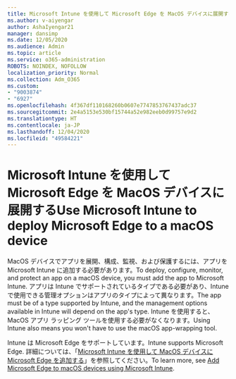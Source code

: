 ```yaml
---
title: Microsoft Intune を使用して Microsoft Edge を MacOS デバイスに展開する
ms.author: v-aiyengar
author: AshaIyengar21
manager: dansimp
ms.date: 12/05/2020
ms.audience: Admin
ms.topic: article
ms.service: o365-administration
ROBOTS: NOINDEX, NOFOLLOW
localization_priority: Normal
ms.collection: Adm_O365
ms.custom:
- "9003874"
- "6927"
ms.openlocfilehash: 4f367df110168260b0607e7747853767437adc37
ms.sourcegitcommit: 2e4a5153e530bf15744a52e982eeb0d99757e9d2
ms.translationtype: HT
ms.contentlocale: ja-JP
ms.lasthandoff: 12/04/2020
ms.locfileid: "49584221"
---
```

# <a name="use-microsoft-intune-to-deploy-microsoft-edge-to-a-macos-device"></a><span data-ttu-id="c8d0c-102">Microsoft Intune を使用して Microsoft Edge を MacOS デバイスに展開する</span><span class="sxs-lookup"><span data-stu-id="c8d0c-102">Use Microsoft Intune to deploy Microsoft Edge to a macOS device</span></span>

<span data-ttu-id="c8d0c-103">MacOS デバイスでアプリを展開、構成、監視、および保護するには、アプリを Microsoft Intune に追加する必要があります。</span><span class="sxs-lookup"><span data-stu-id="c8d0c-103">To deploy, configure, monitor, and protect an app on a macOS device, you must add the app to Microsoft Intune.</span></span> <span data-ttu-id="c8d0c-104">アプリは Intune でサポートされているタイプである必要があり、Intune で使用できる管理オプションはアプリのタイプによって異なります。</span><span class="sxs-lookup"><span data-stu-id="c8d0c-104">The app must be of a type supported by Intune, and the management options available in Intune will depend on the app's type.</span></span> <span data-ttu-id="c8d0c-105">Intune を使用すると、MacOS アプリ ラッピング ツールを使用する必要がなくなります。</span><span class="sxs-lookup"><span data-stu-id="c8d0c-105">Using Intune also means you won't have to use the macOS app-wrapping tool.</span></span>

<span data-ttu-id="c8d0c-106">Intune は Microsoft Edge をサポートしています。</span><span class="sxs-lookup"><span data-stu-id="c8d0c-106">Intune supports Microsoft Edge.</span></span> <span data-ttu-id="c8d0c-107">詳細については、「[Microsoft Intune を使用して MacOS デバイスに Microsoft Edge を追加する](https://go.microsoft.com/fwlink/?linkid=2134949)」を参照してください。</span><span class="sxs-lookup"><span data-stu-id="c8d0c-107">To learn more, see [Add Microsoft Edge to macOS devices using Microsoft Intune](https://go.microsoft.com/fwlink/?linkid=2134949).</span></span>